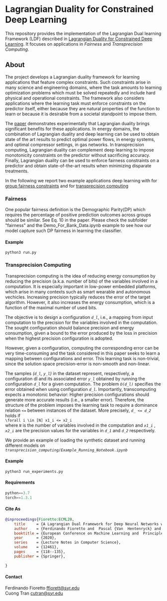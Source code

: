 # Lagrangian Duality for Constrained Deep Learning

This repository provides the implementation of the Lagrangian Dual learning Framework (LDF) described in [Lagrangian Duality for Constrained Deep Learning](https://arxiv.org/pdf/2001.09394.pdf). 
It focuses on applications in _Fairness_ and _Transprecision Computing_. 


## About

The project develops a Lagrangian duality framework for learning applications that feature complex constraints. Such constraints arise in many science and engineering domains, where the task amounts to learning optimization problems which must be solved repeatedly and include hard physical and operational constraints. The framework also considers applications where the learning task must enforce constraints on the predictor itself, either because they are natural properties of the function to learn or because it is desirable from a societal standpoint to impose them.

The [paper]((https://arxiv.org/pdf/2001.09394.pdf)) demonstrates experimentally that Lagrangian duality brings significant benefits for these applications. In energy domains, the combination of Lagrangian duality and deep learning can be used to obtain state of the art results to predict optimal power flows, in energy systems, and optimal compressor settings, in gas networks. In transprecision computing, Lagrangian duality can complement deep learning to impose monotonicity constraints on the predictor without sacrificing accuracy. Finally, Lagrangian duality can be used to enforce fairness constraints on a predictor and obtain state-of-the-art results when minimizing disparate treatments.

In the following we report two example applications deep learning with for [group fairness constraints](#fair) and for [transprecision computing](#trans)


### <a name="fair"></a>Fairness
One popular fairness definition is the Demographic Parity(DP) which requires the percentage of positive prediction outcomes across groups should be similar. See Eq. 10 in the paper. Please check the subfolder "fairness" and the Demo_For_Bank_Data.ipynb  example to see how our model capture such DP fairness in learning the classifier. 

#### Example
    python3 run.py

### <a name="trans"></a>Transprecision Computing

Transprecision computing is the idea of reducing energy consumption by reducing the precision (a.k.a. number of bits) of the variables involved in a computation. It is especially important in low-power embedded platforms, which arise in many contexts such as smart wearable and autonomous vechicles. Increasing precision typically reduces the error of the target algorithm. However, it also increases the energy consumption, which is a function of the maximal number of used bits. 

The objective is to design a configuration _`d_l`_, i.e., a mapping from input computation to the precision for the variables involved in the computation. The sought configuration should balance precision and energy consumption, given a bound to the error produced by the loss in precision when the highest precision configuration is adopted.

However, given a configuration, computing the corresponding error can be very time-consuming and the task considered in this paper seeks to learn a mapping between configurations and error. This learning task is non-trivial, since the solution space precision-error is non-smooth and non-linear. 

The samples _(`d_l`, `y_l`)_ in the dataset represent, respectively, a configuration dl and its associated error _`y_l`_ obtained by running the configuration _`d_l`_ for a given computation. 
The problem _`O(d_l)`_ specifies the error obtained when using configuration _`d_l`_. Importantly, transcomputing expects a monotonic behavior: Higher precision configurations should generate more accurate results (i.e., a smaller error). Therefore, the structure of the problem imposes the learning task to require a dominance relation `<=` between instances of the dataset. More precisely, _`d_ <= d_2`_ holds if<br>
`\forall i \in [N] x1_i <= x2_i`<br>
where _`N`_ is the number of variables involved in the computation and _`x1_i`_ , _`x2_i`_ are the precision values for the variables in _`d_1`_ and _`d_2`_ respectively.

We provide an example of loading the synthetic dataset and running different models on <code> <i> transprecision_computing/Example_Running_Notebook.ipynb </i>  </code>

#### Example

    python3 run_experiments.py

       
#### Requirements
```python
python==3.7
torch==1.3.1
```

#### Cite As
```bibtex
@inproceedings{Fioretto:ECML20,
    title     = {A Lagrangian Dual Framework for Deep Neural Networks with Constraints Optimization},
    author    = {Ferdinando Fioretto and  Pascal {Van  Hentenryck} and Terrence {W.K. Mak} and Cuong Tran and Federico Baldo and Michele Lombardi},
    booktitle = {European Conference on Machine Learning and  Principles and Practice of Knowledge Discovery in Databases ({ECML-PKDD})},
    year      = {2020},
    series    = {Lecture Notes in Computer Science},
    volume    = {12461},
    pages     = {118--135},
    publisher = {Springer},
 
}
```
 
#### Contact
Ferdinando Fioretto <ffiorett@syr.edu><br>
Cuong Tran <cutran@syr.edu>
